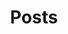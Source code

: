 ---
title: Posts
draft: false
# Section you want to display
section: post
# Pages count
count: 5
# Options: card, plain and masonry.
style: card

 
weight: 3
widget:
  handler: pages

  # Options: sm, md, lg and xl. Default is md.
  width:

  sidebar:
    # Options: left and right. Leave blank to hide.
    position:
    # Options: sm, md, lg and xl. Default is md.
    scale:

  background:
    # Options: primary, secondary, tertiary or any valid color value. Default is primary.
    color:
    image:
    # Options: auto, cover and contain. Default is auto.
    size:
    # Options: center, top, right, bottom, left.
    position:
    # Options: fixed, local, scroll.
    attachment: 
    
  background:
    # Options: primary, secondary, tertiary or any valid color value. Default is primary.
    color: primary
    image: images/WechatIMG1207.jpeg
    # Options: auto, cover and contain. Default is auto.
    size: auto
    # Options: center, top, right, bottom, left.
    position: left
    # Options: fixed, local, scroll.
    attachment: fixed
---